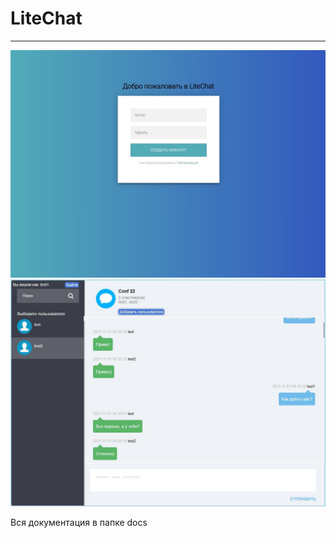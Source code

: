 # LiteChat
________________________________________________________________________
![Иллюстрация к проекту](https://github.com/akabalnov/LiteChat/blob/main/EYLkCRJ1Vy0.jpg)
![Иллюстрация к проекту](https://github.com/akabalnov/LiteChat/blob/main/GGbIOHKcIJA.jpg)


Вся документация в папке docs
